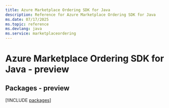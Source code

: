 ```yaml
---
title: Azure Marketplace Ordering SDK for Java
description: Reference for Azure Marketplace Ordering SDK for Java
ms.date: 07/17/2025
ms.topic: reference
ms.devlang: java
ms.service: marketplaceordering
---
```

# Azure Marketplace Ordering SDK for Java - preview
## Packages - preview
[!INCLUDE [packages](marketplace-ordering-index.md)]